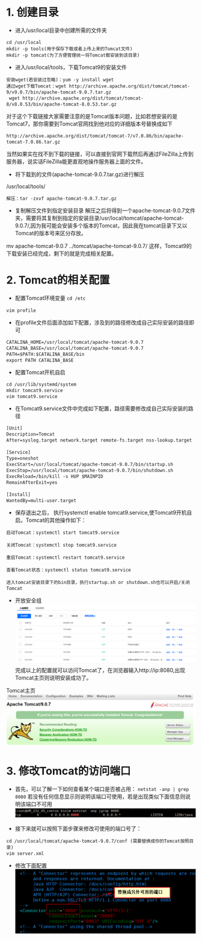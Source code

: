 # 1. 创建目录
- 进入/usr/local目录中创建所需的文件夹
```
cd /usr/local
mkdir -p tools(用于保存下载或者上传上来的Tomcat文件)
mkdir -p tomcat(为了方便管理统一将Tomcat都安装到该目录)

```

-  进入/usr/local/tools，下载Tomcat9的安装文件

```
安装wget(若安装过忽略)：yum -y install wget
通过wget下载Tomcat：wget http://archive.apache.org/dist/tomcat/tomcat-9/v9.0.7/bin/apache-tomcat-9.0.7.tar.gz
 wget http://archive.apache.org/dist/tomcat/tomcat-8/v8.0.53/bin/apache-tomcat-8.0.53.tar.gz

```
对于这个下载链接大家需要注意的是Tomcat版本问题，比如若想安装的是Tomcat7，那你需要到Tomcat官网找到他对应的详细版本号替换成如下
```
http://archive.apache.org/dist/tomcat/tomcat-7/v7.0.86/bin/apache-tomcat-7.0.86.tar.gz
```
当然如果实在找不到下载的链接，可以直接到官网下载然后再通过FileZilla上传到服务器，说实话FileZilla能更直观地操作服务器上面的文件。

- 将下载到的文件(apache-tomcat-9.0.7.tar.gz)进行解压

/usr/local/tools/

`
解压：tar -zxvf apache-tomcat-9.0.7.tar.gz
`

- 复制解压文件到指定安装目录 
解压之后将得到一个apache-tomcat-9.0.7文件夹，需要将其复制到指定的安装目录/usr/local/tomcat/apache-tomcat-9.0.7/,因为我可能会安装多个版本的Tomcat，因此我在tomcat目录下又以Tomcat的版本号来区分存放。

mv apache-tomcat-9.0.7  ../tomcat/apache-tomcat-9.0.7/
这样，Tomcat9的下载安装已经完成，剩下的就是完成相关配置。

# 2. Tomcat的相关配置
- 配置Tomcat环境变量
`cd /etc`

`vim profile `
- 在profile文件后面添加如下配置，涉及到的路径修改成自己实际安装的路径即可

```
CATALINA_HOME=/usr/local/tomcat/apache-tomcat-9.0.7
CATALINA_BASE=/usr/local/tomcat/apache-tomcat-9.0.7
PATH=$PATH:$CATALINA_BASE/bin
export PATH CATALINA_BASE
```

- 配置Tomcat开机自启
```
cd /usr/lib/systemd/system
mkdir tomcat9.service
vim tomcat9.service
```

- 在Tomcat9.service文件中完成如下配置，路径需要修改成自己实际安装的路径

```
[Unit]
Description=Tomcat
After=syslog.target network.target remote-fs.target nss-lookup.target

[Service]
Type=oneshot
ExecStart=/usr/local/tomcat/apache-tomcat-9.0.7/bin/startup.sh
ExecStop=/usr/local/tomcat/apache-tomcat-9.0.7/bin/shutdown.sh
ExecReload=/bin/kill -s HUP $MAINPID
RemainAfterExit=yes

[Install]
WantedBy=multi-user.target
```

- 保存退出之后，
执行systemctl enable tomcat9.service,使Tomcat9开机自启。Tomcat的其他操作如下：

```
启动Tomcat：systemctl start tomcat9.service

关闭Tomcat：systemctl stop tomcat9.service

重启Tomcat：systemctl restart tomcat9.service

查看Tomcat状态：systemctl status tomcat9.service

进入tomcat安装目录下的bin目录，执行startup.sh or shutdown.sh也可以开启/关闭Tomcat
```

- 开放安全组
![](_v_images/_1546935628_15047.png)
完成以上的配置就可以访问Tomcat了，在浏览器输入http://ip:8080,出现Tomcat主页则说明安装成功了。

Tomcat主页
![](_v_images/_1546935571_9732.png)

# 3. 修改Tomcat的访问端口

- 首先，可以了解一下如何查看某个端口是否被占用：
`netstat -anp | grep 8080`
若没有任何信息显示则说明该端口可使用，若是出现类似下面信息则说明该端口不可用
![](_v_images/_1546933580_22015.png)

- 接下来就可以按照下面步骤来修改可使用的端口号了：
```
cd /usr/local/tomcat/apache-tomcat-9.0.7/conf (需要替换成你的Tomcat按照目录)
vim server.xml
```
- 修改下面配置
![](_v_images/_1546933619_21347.png)
